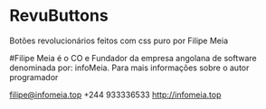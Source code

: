 # RevuButtons
Botões revolucionários feitos com css puro por Filipe Meia

#Filipe Meia é o CO e Fundador da empresa angolana de software denominada por: infoMeia.
Para mais informações sobre o autor programador

filipe@infomeia.top
+244 933336533
http://infomeia.top
